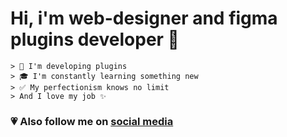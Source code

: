 # Hi, i'm web-designer and figma plugins developer 👋 
```
> 🔧 I'm developing plugins
> 🎓 I'm constantly learning something new
> ✅ My perfectionism knows no limit
> And I love my job ✨
```
### 💗 Also follow me on [social media](https://teletype.link/neutralwinter)
